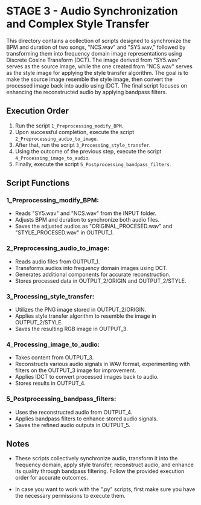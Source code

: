 # STAGE 3 - Audio Synchronization and Complex Style Transfer

This directory contains a collection of scripts designed to synchronize the BPM and duration of two songs, "NCS.wav" and "SY5.wav," followed by transforming them into frequency domain image representations using Discrete Cosine Transform (DCT). The image derived from "SY5.wav" serves as the source image, while the one created from "NCS.wav" serves as the style image for applying the style transfer algorithm. The goal is to make the source image resemble the style image, then convert the processed image back into audio using IDCT. The final script focuses on enhancing the reconstructed audio by applying bandpass filters.

## Execution Order

1. Run the script `1_Preprocessing_modify_BPM`.
2. Upon successful completion, execute the script `2_Preprocessing_audio_to_image`.
3. After that, run the script `3_Processing_style_transfer`.
4. Using the outcome of the previous step, execute the script `4_Processing_image_to_audio`.
5. Finally, execute the script `5_Postprocessing_bandpass_filters`.

## Script Functions

### 1_Preprocessing_modify_BPM:

- Reads "SY5.wav" and "NCS.wav" from the INPUT folder.
- Adjusts BPM and duration to synchronize both audio files.
- Saves the adjusted audios as "ORIGINAL_PROCESED.wav" and "STYLE_PROCESED.wav" in OUTPUT_1.

### 2_Preprocessing_audio_to_image:

- Reads audio files from OUTPUT_1.
- Transforms audios into frequency domain images using DCT.
- Generates additional components for accurate reconstruction.
- Stores processed data in OUTPUT_2/ORIGIN and OUTPUT_2/STYLE.

### 3_Processing_style_transfer:

- Utilizes the PNG image stored in OUTPUT_2/ORIGIN.
- Applies style transfer algorithm to resemble the image in OUTPUT_2/STYLE.
- Saves the resulting RGB image in OUTPUT_3.

### 4_Processing_image_to_audio:

- Takes content from OUTPUT_3.
- Reconstructs various audio signals in WAV format, experimenting with filters on the OUTPUT_3 image for improvement.
- Applies IDCT to convert processed images back to audio.
- Stores results in OUTPUT_4.

### 5_Postprocessing_bandpass_filters:

- Uses the reconstructed audio from OUTPUT_4.
- Applies bandpass filters to enhance stored audio signals.
- Saves the refined audio outputs in OUTPUT_5.

## Notes

- These scripts collectively synchronize audio, transform it into the frequency domain, apply style transfer, reconstruct audio, and enhance its quality through bandpass filtering. Follow the provided execution order for accurate outcomes.

- In case you want to work with the ".py" scripts, first make sure you have the necessary permissions to execute them.
